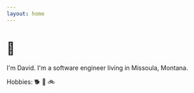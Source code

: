 ```yaml
---
layout: home
---
```

# 👋

I'm David. I'm a software engineer living in Missoula, Montana.

Hobbies: 🐕 🤺 🚲
